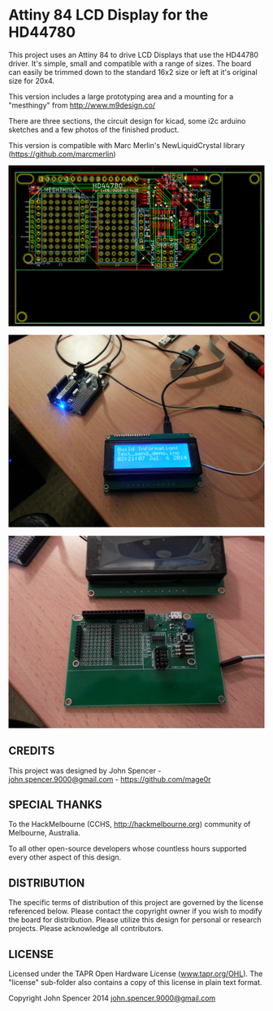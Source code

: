 Attiny 84 LCD Display for the HD44780
=============

This project uses an Attiny 84 to drive LCD Displays that use the HD44780 driver.  It's simple, small and compatible with a range of sizes.  The board can easily be trimmed down to the standard 16x2 size or left at it's original size for 20x4.

This version includes a large prototyping area and a mounting for a "mesthingy" from http://www.m9design.co/

There are three sections, the circuit design for kicad, some i2c arduino sketches and a few photos of the finished product.

This version is compatible with Marc Merlin's NewLiquidCrystal library (https://github.com/marcmerlin)


![HD44780_Backpack](https://raw.githubusercontent.com/mage0r/HD44780_Backpack/master/Photos/meshthing_addon.png)

![HD44780_Backpack](https://raw.githubusercontent.com/mage0r/HD44780_Backpack/master/Photos/2014-07-06%2002.47.57.jpg)

![HD44780_Backpack](https://raw.githubusercontent.com/mage0r/HD44780_Backpack/master/Photos/2014-07-06%2002.48.30.jpg)

CREDITS
------------
This project was designed by John Spencer - john.spencer.9000@gmail.com - https://github.com/mage0r

SPECIAL THANKS
------------

To the HackMelbourne (CCHS, http://hackmelbourne.org) community of Melbourne, Australia.

To all other open-source developers whose countless hours supported every other aspect of this design.

DISTRIBUTION
------------
The specific terms of distribution of this project are governed by the
license referenced below. Please contact the copyright owner if you wish to modify the board for distribution. Please utilize this design for personal or research projects. Please acknowledge all contributors.

LICENSE
-------
Licensed under the TAPR Open Hardware License (www.tapr.org/OHL).
The "license" sub-folder also contains a copy of this license in plain text format.

Copyright John Spencer 2014
john.spencer.9000@gmail.com
